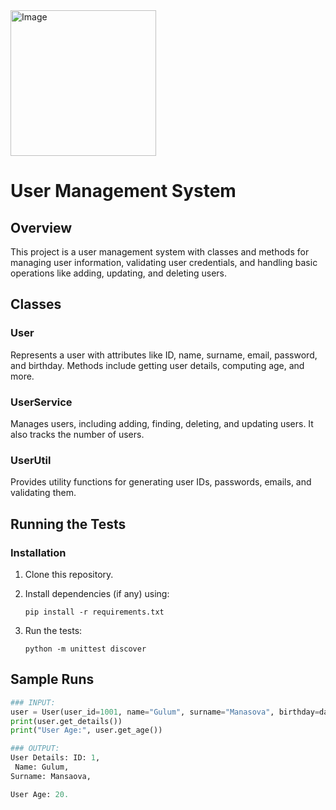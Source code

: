 <img width="233" alt="Image" src="https://github.com/user-attachments/assets/ae8bded5-e651-41e2-b630-bb6a65395a12" />

# User Management System

## Overview
This project is a user management system with classes and methods for managing user information, validating user credentials, and handling basic operations like adding, updating, and deleting users.

## Classes

### User
Represents a user with attributes like ID, name, surname, email, password, and birthday. Methods include getting user details, computing age, and more.

### UserService
Manages users, including adding, finding, deleting, and updating users. It also tracks the number of users.

### UserUtil
Provides utility functions for generating user IDs, passwords, emails, and validating them.

## Running the Tests

### Installation

1. Clone this repository.
2. Install dependencies (if any) using:
    ```
    pip install -r requirements.txt
    ```

3. Run the tests:
    ```
    python -m unittest discover
    ```

## Sample Runs



```python
### INPUT:
user = User(user_id=1001, name="Gulum", surname="Manasova", birthday=datetime(2005, 10, 3))
print(user.get_details())
print("User Age:", user.get_age())

### OUTPUT:
User Details: ID: 1,
 Name: Gulum,
Surname: Mansaova,

User Age: 20.


